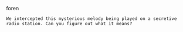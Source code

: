 foren

    We intercepted this mysterious melody being played on a secretive radio station. Can you figure out what it means?
